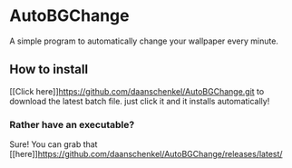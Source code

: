 # AutoBGChange
A simple program to automatically change your wallpaper every minute.

## How to install

[[Click here]]https://github.com/daanschenkel/AutoBGChange.git to download the latest batch file. just click it and it installs automatically! 

### Rather have an executable?

Sure! You can grab that [[here]]https://github.com/daanschenkel/AutoBGChange/releases/latest/
